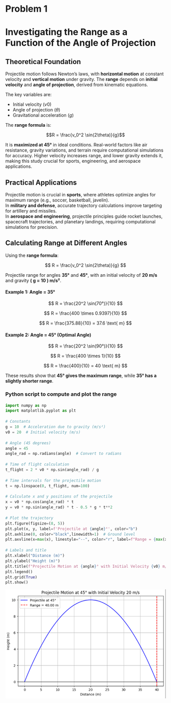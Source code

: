 # Problem 1
# Investigating the Range as a Function of the Angle of Projection

## Theoretical Foundation  

 Projectile motion follows Newton’s laws, with **horizontal motion** at constant velocity and **vertical motion** under gravity. The **range** depends on **initial velocity** and **angle of projection**, derived from kinematic equations.

 The key variables are: 
 
 * Initial velocity ($v0$)
 * Angle of projection ($θ$)
 * Gravitational acceleration ($g$)



The **range formula** is: 

$$R = \frac{v_0^2 \sin(2\theta)}{g}$$


It is **maximized at 45°** in ideal conditions. Real-world factors like air resistance, gravity variations, and terrain require computational simulations for accuracy. Higher velocity increases range, and lower gravity extends it, making this study crucial for sports, engineering, and aerospace applications.

## Practical Applications  

Projectile motion is crucial in **sports**, where athletes optimize angles for maximum range (e.g., soccer, basketball, javelin).  
In **military and defense**, accurate trajectory calculations improve targeting for artillery and missiles.  
In **aerospace and engineering**, projectile principles guide rocket launches, spacecraft trajectories, and planetary landings, requiring computational simulations for precision.  



## Calculating Range at Different Angles  

Using the **range formula**:  

$$
R = \frac{v_0^2 \sin(2\theta)}{g}
$$

Projectile range for angles **35°** and **45°**, with an initial velocity of **20 m/s** and gravity **\( g = 10 \) m/s²**.  

#### Example 1: **Angle = 35°**  

$$
R = \frac{20^2 \sin(70°)}{10}
$$

$$
R = \frac{400 \times 0.9397}{10}
$$

$$
R = \frac{375.88}{10} = 37.6 \text{ m}
$$

#### Example 2: **Angle = 45°** (Optimal Angle)  

$$
R = \frac{20^2 \sin(90°)}{10}
$$

$$
R = \frac{400 \times 1}{10}
$$

$$
R = \frac{400}{10} = 40 \text{ m}
$$

These results show that **45° gives the maximum range**, while **35° has a slightly shorter range**.


### Python script to compute and plot the range 

```python
import numpy as np
import matplotlib.pyplot as plt

# Constants
g = 10  # Acceleration due to gravity (m/s²)
v0 = 20  # Initial velocity (m/s)

# Angle (45 degrees)
angle = 45
angle_rad = np.radians(angle)  # Convert to radians

# Time of flight calculation
t_flight = 2 * v0 * np.sin(angle_rad) / g

# Time intervals for the projectile motion
t = np.linspace(0, t_flight, num=100)

# Calculate x and y positions of the projectile
x = v0 * np.cos(angle_rad) * t
y = v0 * np.sin(angle_rad) * t - 0.5 * g * t**2

# Plot the trajectory
plt.figure(figsize=(8, 5))
plt.plot(x, y, label=f'Projectile at {angle}°', color="b")
plt.axhline(0, color="black",linewidth=1)  # Ground level
plt.axvline(x=max(x), linestyle="--", color="r", label=f"Range = {max(x):.2f} m")

# Labels and title
plt.xlabel("Distance (m)")
plt.ylabel("Height (m)")
plt.title(f"Projectile Motion at {angle}° with Initial Velocity {v0} m/s")
plt.legend()
plt.grid(True)
plt.show()
```
![alt text](image-2.png)





